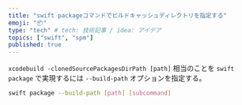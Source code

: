 ```yaml
---
title: "swift packageコマンドでビルドキャッシュディレクトリを指定する"
emoji: "📦"
type: "tech" # tech: 技術記事 / idea: アイデア
topics: ["swift", "spm"]
published: true
---
```


`xcodebuild -clonedSourcePackagesDirPath [path]` 相当のことを `swift package` で実現するには `--build-path` オプションを指定する。

```sh
swift package --build-path [path] [subcommand]
```
